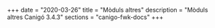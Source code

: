 +++
date        = "2020-03-26"
title       = "Mòduls altres"
description = "Mòduls altres Canigó 3.4.3"
sections    = "canigo-fwk-docs"
+++
